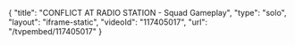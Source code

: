 {
    "title": "CONFLICT AT RADIO STATION - Squad Gameplay",
    "type": "solo",
    "layout": "iframe-static",
    "videoId": "117405017",
    "url": "\/tvpembed\/117405017"
}